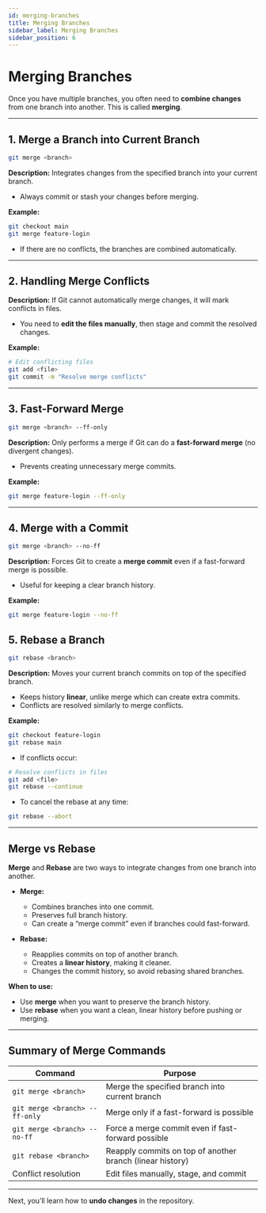 ```yaml
---
id: merging-branches
title: Merging Branches
sidebar_label: Merging Branches
sidebar_position: 6
---
```


# Merging Branches

Once you have multiple branches, you often need to **combine changes** from one branch into another. This is called **merging**.

---

## 1. Merge a Branch into Current Branch

```bash
git merge <branch>
```
**Description:** Integrates changes from the specified branch into your current branch.  
- Always commit or stash your changes before merging.

**Example:**  

```bash
git checkout main
git merge feature-login
```
- If there are no conflicts, the branches are combined automatically.  

---

## 2. Handling Merge Conflicts

**Description:** If Git cannot automatically merge changes, it will mark conflicts in files.  
- You need to **edit the files manually**, then stage and commit the resolved changes.

**Example:**  

```bash
# Edit conflicting files
git add <file>
git commit -m "Resolve merge conflicts"
```
---

## 3. Fast-Forward Merge

```bash
git merge <branch> --ff-only
```
**Description:** Only performs a merge if Git can do a **fast-forward merge** (no divergent changes).  
- Prevents creating unnecessary merge commits.

**Example:**  

```bash
git merge feature-login --ff-only
```
---

## 4. Merge with a Commit

```bash
git merge <branch> --no-ff
```
**Description:** Forces Git to create a **merge commit** even if a fast-forward merge is possible.  
- Useful for keeping a clear branch history.

**Example:**  

```bash
git merge feature-login --no-ff
```

## 5. Rebase a Branch

```bash
git rebase <branch>
```
**Description:** Moves your current branch commits on top of the specified branch.  
- Keeps history **linear**, unlike merge which can create extra commits.  
- Conflicts are resolved similarly to merge conflicts.

**Example:**  

```bash
git checkout feature-login
git rebase main
```
- If conflicts occur:  

```bash
# Resolve conflicts in files
git add <file>
git rebase --continue
```
- To cancel the rebase at any time:  

```bash
git rebase --abort
```
-------
## Merge vs Rebase

**Merge** and **Rebase** are two ways to integrate changes from one branch into another.  

- **Merge:**  
  - Combines branches into one commit.  
  - Preserves full branch history.  
  - Can create a “merge commit” even if branches could fast-forward.  

- **Rebase:**  
  - Reapplies commits on top of another branch.  
  - Creates a **linear history**, making it cleaner.  
  - Changes the commit history, so avoid rebasing shared branches.  

**When to use:**  
- Use **merge** when you want to preserve the branch history.  
- Use **rebase** when you want a clean, linear history before pushing or merging.

---

## Summary of Merge Commands

| Command                          | Purpose                                           |
|---------------------------------|-------------------------------------------------|
| `git merge <branch> `          | Merge the specified branch into current branch  |
| `git merge <branch> --ff-only` | Merge only if a fast-forward is possible        |
| `git merge <branch> --no-ff`   | Force a merge commit even if fast-forward possible |
| `git rebase <branch>`         | Reapply commits on top of another branch (linear history) |
| Conflict resolution              | Edit files manually, stage, and commit          |

---

Next, you’ll learn how to **undo changes** in the repository.
